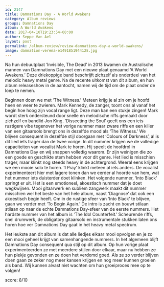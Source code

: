 ```yaml
---
id: 2147
title: Damnations Day - A World Awakens
category: Album reviews
groups: Damnations Day
album: A World Awakens
date: 2017-04-10T19:23:54+00:00
author: Seppe Van Ael
layout: post
permalink: /album-review/review-damnations-day-a-world-awakens/
image: damnation-verena-e1491851944128.jpg
---
```

Na hun debuutplaat ‘Invisible, The Dead’ in 2013 kwamen de Australische mannen van Damnations Day met een nieuwe plaat genaamd ‘A World Awakens.’ Deze driekoppige band beschrijft zichzelf als onderdeel van het melodic heavy metal genre. Na de recente uitkomst van dit album, en hun album releaseshow in de aantocht, namen wij de tijd om de plaat onder de loep te nemen.

Beginnen doen we met ‘The Witness.’ Meteen krijg je al zin om je hoofd heen en weer te zwieren. Mark Kennedy, de zanger, toont ons al vanaf het begin hoe hoog zijn vocal range ligt. Deze man kan een stukje zingen! Mark wordt sterk ondersteund door snelle en melodische riffs gemaakt door zichzelf en bandlid Jon King. ‘Dissecting the Soul’ geeft ons een iets rustigere vibe tegenover het vorige nummer maar zware riffs en een killer van een gitaarsolo brengt ons in dezelfde mood als ‘The Witness.’ We blijven consequent in dezelfde stijl doorgaan met ‘Colours of Darkness’, al is dit lied iets trager dan de twee vorige. In dit nummer krijgen we de volledige capaciteiten van vocalist Mark te horen. Hij speelt de hoofdrol in Damnations Day en wij snappen volledig waarom. Er zijn weinigen die zo een goede en geschikte stem hebben voor dit genre. Het lied is misschien trager, maar klinkt nog steeds heavy in de achtergrond. Weeral eens krijgen we een mooie solo te horen. ‘I Pray’ klinkt meteen al iets anders. De vocalist experimenteert hier met lagere tonen dan we eerder al hoorde van hem, wat het nummer iets duisterder doet klinken. Het volgende nummer, ‘Into Black’ springt er uit. Het is een emotioneel, akoestisch nummer dat je doet wegkwijnen. Mooi gitaarwerk en subliem zangwerk maakt dit nummer misschien wel het beste van het hele album, naast ‘Diagnose’ dat ook een akoestisch begin heeft. Om in de rustige sfeer van ‘Into Black’ te blijven, gaan we verder met ‘To Begin Again.’ De intro is zacht en bouwt stilaan stilaan op naar de echte Damnations Day-sfeer van de eerste nummers. Het hardste nummer van het album is ‘The Idol Counterfeit.’ Scheurende riffs, snel drumwerk, de obligatory gitaarsolo en instrumentale stukken laten ons horen hoe ver Damnations Day gaat in het heavy metal spectrum.

Het leukste aan dit album is dat alle liedjes elkaar mooi opvolgen en je zo een mooi geheel krijgt van samenhangende nummers. In het algemeen blijft Damnations Day consequent qua stijl op dit album. Op hun vorige plaat experimenteerden ze met meerdere stijlen door elkaar, maar nu hebben ze hun plekje gevonden en ze doen het verdomd goed. Als ze zo verder blijven doen gaan ze zeker nog meer kansen krijgen en nog meer kunnen groeien als band. Wij kunnen alvast niet wachten om hun groeiproces mee op te volgen!

score: 8/10

&nbsp;